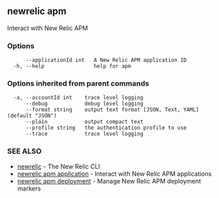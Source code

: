 ## newrelic apm

Interact with New Relic APM

### Options

```
      --applicationId int   A New Relic APM application ID
  -h, --help                help for apm
```

### Options inherited from parent commands

```
  -a, --accountId int    trace level logging
      --debug            debug level logging
      --format string    output text format [JSON, Text, YAML] (default "JSON")
      --plain            output compact text
      --profile string   the authentication profile to use
      --trace            trace level logging
```

### SEE ALSO

* [newrelic](newrelic.md)	 - The New Relic CLI
* [newrelic apm application](newrelic_apm_application.md)	 - Interact with New Relic APM applications
* [newrelic apm deployment](newrelic_apm_deployment.md)	 - Manage New Relic APM deployment markers

